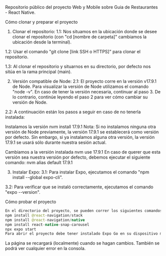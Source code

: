 Repositorio público del proyecto Web y Mobile sobre Guia de Restaurantes - React Native.

Cómo clonar y preparar el proyecto
1) Clonar el repositorio:
1.1: Nos situamos en la ubicación donde se desee clonar el repositorio (con "cd [nombre de carpeta]" cambiamos la ubicación desde la terminal).

1.2: Usar el comando "git clone [link SSH o HTTPS]" para clonar el repositorio.

1.3: Al clonar el repositorio y situarnos en su directorio, por defecto nos sitúa en la rama principal (main).

2) Versión compatible de Node:
2.1: El proyecto corre en la versión v17.9.1 de Node. Para visualizar la versión de Node utilizamos el comando "node -v". En caso de tener la versión necesaria, continuar al paso 3. De lo contrario, continúe leyendo el paso 2 para ver cómo cambiar su versión de Node.

2.2: A continuación están los pasos a seguir en caso de no tenerla instalada:

Instalamos la versión
nvm install 17.9.1
Nota: Si no instalamos ninguna otra versión de Node previamente, la versión 17.9.1 se establecerá como versión por defecto. Sin embargo, si ya instalamos alguna otra versión, la versión 17.9.1 se usará sólo durante nuestra sesión actual.

Cambiamos a la versión instalada
nvm use 17.9.1
En caso de querer que esta versión sea nuestra versión por defecto, debemos ejecutar el siguiente comando:
nvm alias default 17.9.1

3) Instalar Expo:
3.1: Para instalar Expo, ejecutamos el comando "npm install --global expo-cli".

3.2: Para verificar que se instaló correctamente, ejecutamos el comando "expo --version".

Cómo probar el proyecto

```java
En el directorio del proyecto, se pueden correr los siguientes comandos:
npm install @react-navigation/stack
npm install @react-navigation/native
npm install react-native-snap-carousel
npx expo start
Para abrir el proyecto debe tener instalado Expo Go en su dispositivo móvil y escanear el código QR que se muestra en la terminal.

```

La página se recargará (localmente) cuando se hagan cambios.
También se podrá ver cualquier error en la consola.